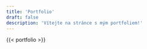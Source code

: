 ```yaml
---
title: 'Portfolio'
draft: false
description: 'Vítejte na stránce s mým portfoliem!'
---
```


{{< portfolio >}}

